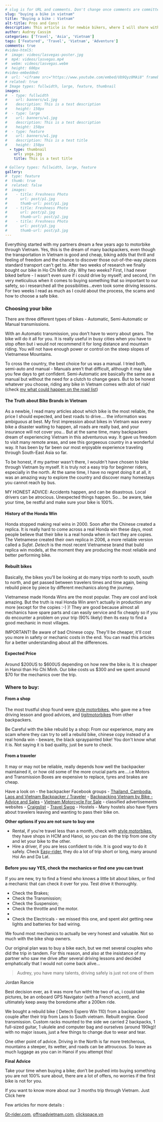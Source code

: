 ```yaml
---
# slug is for URL and comments. Don't change once comments are committed
slug: "buying a bike in vietnam"
title: "Buying a bike : Vietnam"
alt-title: Pros and Cons!
description: This article is for newbie bikers, where I will share with you my research and experience about buying a bike before biking around Vietnam.
author: Audrey Cassim
categories: ['Travel', 'Asia', 'Vietnam']
tags: ['Featured', 'Travel', 'Vietnam', 'Adventure']
comments: true
#video-html5:
#  image: videos/lasvegas-poster.jpg
#  mp4: videos/lasvegas.mp4
#  webm: videos/lasvegas.webm
#  height: 600px
#video-embedded:
#  url: '<iframe src="https://www.youtube.com/embed/Ub9Qyz8MAi8" frameborder="0" allowfullscreen></iframe>'
# related: true
# Image types: fullwidth, large, feature, thumbnail
images:
#  - type: fullwidth
#    url: banners/w1.jpg
#    description: This is a test description
#    height: 150px
#  - type: large
#    url: banners/w1.jpg
#    description: This is a test description    
#    height: 150px
#  - type: feature
#    url: banners/w1.jpg
#    description: This is a test title        
#    height: 150px
  - type: thumbnail
    url: yoga.jpg
    title: This is a test title 

# Gallery types: fullwidth, large, feature
gallery:
#  type: feature
#  thumb: true
#  related: false
#  images:
#    - title: Freshness Photo
#      url: post/p1.jpg
#      thumb-url: post/p1.jpg
#    - title: Freshness Photo
#      url: post/p2.jpg
#      thumb-url: post/p2.jpg
#    - title: Freshness Photo
#      url: post/p3.jpg
#      thumb-url: post/p3.jpg 
---
```

Everything started with my partners dream a few years ago to motorbike through Vietnam. Yes, this is the dream of many backpackers, even though the transportation in Vietnam is good and cheap, biking adds that thrill and feeling of freedom and the chance to discover those out-of-the-way places standard transport can't get to.
After two weeks of research we finally bought our bike in Ho Chi Minh city.
Why two weeks? First, I had never biked before - I wasn’t even sure if i could drive by myself; and second, I'm very meticulous when it comes to buying something that so important to our safety, so i researched all the possibilities...even took some driving lessons. For two weeks I read as much as I could about the process, the scams and how to choose a safe bike.

<h3>Choosing your bike</h3>

<p>There are three different types of bikes - Automatic, Semi-Automatic or Manual transmissions.</p>

<p>With an Automatic transmission, you don’t have to worry about gears. The bike will do it all for you. It is really useful in busy cities when you have to stop often but i would not recommend it for long distance and mountain riding. You will not have enough power or control on the steep slopes of Vietnamese Mountains.</p> 

<p>To cross the country, the best choice for us was a manual. I tried both, semi-auto and manual - Manuals aren't that difficult, although it may take you few days to get confident. Semi-Automatic are basically the same as a manual but without the need for a clutch to change gears. But to be honest whatever you choose, riding any bike in Vietnam comes with alot of risk! (check <a href="">my what could happen on the road list</a>)</p>

<h4>The Truth about Bike Brands in Vietnam</h4>

As a newbie, I read many articles about which bike is the most reliable, the price I should expected, and best roads to drive…. the information was ambiguous at best. My first impression about bikes in Vietnam was every bike a disaster waiting to happen, all roads are really bad, and your insurance will not cover you… But at the same time, many backpackers dream of experiencing Vietnam in this adventurous way. It gave us freedom to visit many remote areas, and see this gorgeeous country in a wonderful way. It has been by far been our most enjoyable experience traveling through South-East Asia so far.

To be honest, if my partner wasn’t there, I wouldn't have chosen to bike through Vietnam by myself. It is truly not a easy trip for beginner riders, especially in the north. At the same time, I have no regret doing it at all, it was an amazing way to explore the country and discover many homestays you cannot reach by bus.

MY HONEST ADVICE: Accidents happen, and can be disastrous. Local drivers can be atrocious. Unexpected things happen. So... be aware, take your time, be restful and make sure your bike is 100%.

<h4>History of the Honda Win</h4>
Honda stopped making real wins in 2000. Soon after the Chinese created a replica. It is really hard to come across a real Honda win these days, most people believe that their bike is a real honda when in fact they are copies. The Vietnamese created their own replica in 2006, a more reliable version called a <em>Sufat</em>. <em>Detech</em> is the most recent Vietnamese brand that build replica win models, at the moment they are producing the most reliable and better performing bike.

<h4>Rebuilt bikes</h4>
Basically, the bikes you'll be looking at do many trips north to south, south to north, and get passed between travelers times and time again, being rebuild piece by piece by different mechanics along the journey.

Vietnamese made Honda Wins are the most popular. They are cool and look amazing. But the truth is real Honda Win aren't actually in production any more (except for the copies :-) )!  They are good because almost all mechanics have spare parts and can easily service and fix cheaply so if you do encounter a problem on your trip (90% likely) then its easy to find a good mechanic in most villages.

IMPORTANT! Be aware of bad Chinese copy. They'll be cheaper, it'll cost you more in safety or mechanic costs in the end. You can read this articles for  a better understanding about all the differences.

<h4>Expected Price</h4>
Around $200US to $600US depending on how new the bike is.
It is cheaper in Hanoi than Ho Chi Minh.
Our bike costs us $300 and we spent around $70 for the mechanics over the trip. 

<h3>Where to buy:</h3>

<h4>From a shop</h4>

The most trustful shop  found were <a href="http://www.stylemotorbikes.com/">style motorbikes</a>, who gave me a free driving lesson and good advices, and <a href="https://www.tigitmotorbikes.com/">tigitmotorbikes</a> from other backpackers. 

Be Careful with the bike rebuild by a shop: From our experience, many are scam where they can try to sell a rebuild bike, chinese copy instead of a real honda win - beware, the black spraypainted bike! You don't know what it is. Not saying it is bad quality, just be sure to check.  

<h4>From a traveler</h4>

It may or may not be reliable, really depends how well the backpacker maintained it, or how old some of the more crucial parts are....i.e Motors and Transmission Boxes are expensive to replace, tyres and brakes are cheap.

<p>Have a look on 
- the backpacker Facebook groups
    - <a href="https://www.facebook.com/groups/ThailandCambodiaLaosVietnamBackpacker/">Thailand, Cambodia, Laos and Vietnam Backpacker / Traveler</a>
    - <a href="https://www.facebook.com/groups/1191868584175430/">Backpacking Vietnam by Bike - Advice and Sales</a>
    - <a href="https://www.facebook.com/groups/350783411791258/">Vietnam Motorcycle For Sale</a>
- classified advertisements websites
    - <a href="https://vietnam.craigslist.org/search/mca?lang=en&cc=us">Craigslist</a>  
    - <a href="http://www.travelswop.com/vietnam/ho-chi-minh-city/">Travel Swop</a> 
- Hostels - Many hostels also have flyers about travelers leaving and wanting to pass their bike on.</p>

<strong>Other options if you are not sure to buy one</strong>
 - Rental, if you're travel less than a month, check with <a href="http://www.stylemotorbikes.com/">style motorbikes</a>, they have shops in HCM and Hanoi, so you can do the trip from one city and let your bike to the other. 
 - Hire a driver, if you are less confident to ride. It is good way to do it safely. 
Check <a href="http://www.easy-riders.net/">Easy-rider</a>, they do a lot of trip short or long, many around Hoi An and Da Lat. 

<h4>Before you say YES, check the mechanics or find one you can trust</h4>
<p>If you are new, try to find a friend who knows a little bit about bikes, or find a mechanic that can check it over for you. Test drive it thoroughly.
<ul>
    <li>Check the Brakes;</li>
    <li>Check the Transmission;</li>
    <li>Check the Suspension;</li>
    <li>Check the throttle and the motor.<li>
    <li>Check the Electricals - we missed this one, and spent alot getting new lights and batteries for bad wiring.</li>
</ul>
</p>

We found most mechanics to actually be very honest and valuable. Not so much with the bike shop owners.
 
Our original plan was to buy a bike each, but we met several couples who did the trip in tandem. For this reason, and also at the insistance of my partner who saw me drive after several driving lessons and decided emphatically that I would not come back alive...
<blockquote class="quote-post">
        <p>Audrey, you have many talents, driving safely is just not one of them</p>
</blockquote> Jordan Rancie

Best decision ever, as it was more fun witht hte two of us, i could take pictures, be an onboard GPS Navigator (with a French accent), and ultimately keep away the boredome after a 200km ride.

We bought a rebuild bike ( Detech Espero Win 110)  from a backpacker couple after their trip from Laos to South vietnam. Rebuilt engine. Good transmission. Custom  racks mounted to the side we carried 2 backpacks, 1 full-sized guitar, 1 ukulele and computer bag and ourselves (around 190kg)! with no major issues, just a few things to change due to wear and tear.

One other point of advice. Driving in the North is far more tretcherous, mountains a steeper, its wetter, and roads can be attroucous. So leave as much luggage as you can in Hanoi if you attempt this!

<strong>Final Advice</strong>

Take your time when buying a bike; don’t be pushed into buying something you are not 100% sure about, there are a lot of offers, no worries if the first bike is not for you.

If you want to know more about our 3 months trip through Vietnam. Just <a> Click here </a>

Few articles for more details : 
<p><a href="https://www.gt-rider.com/se-asia-motorcycling/threads/the-truth-about-buying-and-selling-chinese-honda-wins-in-vietnam.11059/">Gt-rider.com</a>, <a href="https://offroadvietnam.com/motorcycle-rentals/road-bikes/chinese-copy-of-the-honda-win-thingyou-should-know">offroadvietnam.com</a>, <a href="http://clickspace.vn/what-kind-of-motorbike-to-buy-in-hanoi-part-1/">clickspace.vn</a> 





                                    





 

